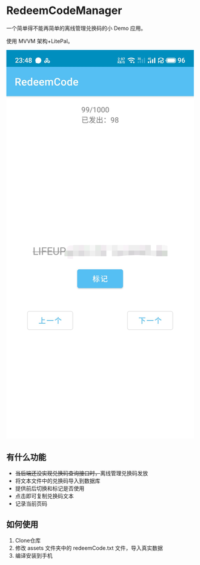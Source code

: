 # RedeemCodeManager

一个简单得不能再简单的离线管理兑换码的小 Demo 应用。

使用 MVVM 架构+LitePal。

![截图](https://github.com/Ayagikei/RedeemCodeManager/blob/master/img/01.jpg?raw=true)

## 有什么功能

- <del>当后端还没实现兑换码查询接口时，</del>离线管理兑换码发放
- 将文本文件中的兑换码导入到数据库
- 提供前后切换和标记是否使用
- 点击即可复制兑换码文本
- 记录当前页码



## 如何使用

1. Clone仓库
2. 修改 assets 文件夹中的 redeemCode.txt 文件，导入真实数据
3. 编译安装到手机